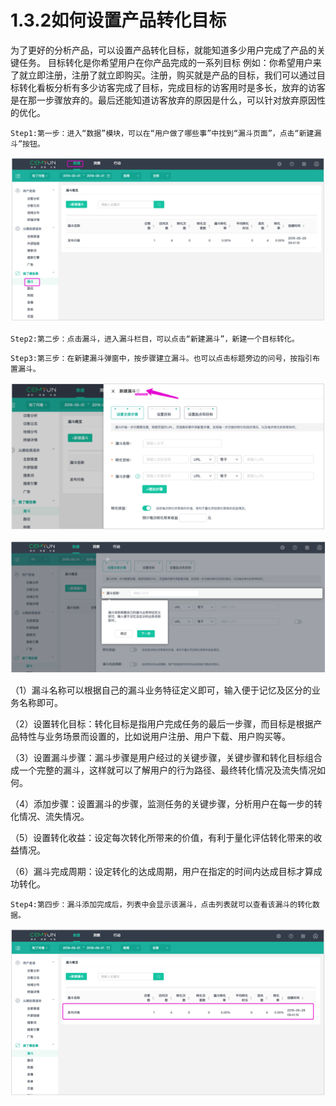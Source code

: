 # 1.3.2如何设置产品转化目标

 为了更好的分析产品，可以设置产品转化目标，就能知道多少用户完成了产品的关键任务。 目标转化是你希望用户在你产品完成的一系列目标 例如：你希望用户来了就立即注册，注册了就立即购买。注册，购买就是产品的目标，我们可以通过目标转化看板分析有多少访客完成了目标，完成目标的访客用时是多长，放弃的访客是在那一步骤放弃的。最后还能知道访客放弃的原因是什么，可以针对放弃原因性的优化。

 

```text
Step1:第一步：进入“数据”模块，可以在“用户做了哪些事”中找到“漏斗页面”，点击“新建漏斗”按钮。
```

![&#x65B0;&#x5EFA;&#x6F0F;&#x6597;&#x56FE;](../../.gitbook/assets/image%20%2838%29.png)

```text
Step2:第二步：点击漏斗，进入漏斗栏目，可以点击“新建漏斗”，新建一个目标转化。
```

```text
Step3:第三步：在新建漏斗弹窗中，按步骤建立漏斗。也可以点击标题旁边的问号，按指引布置漏斗。
```

![&#x65B0;&#x5EFA;&#x6F0F;&#x6597;&#x5F39;&#x7A97;&#x56FE;](../../.gitbook/assets/image%20%286%29.png)

![&#x65B0;&#x5EFA;&#x6F0F;&#x6597; &#x65B0;&#x624B;&#x6307;&#x5F15;&#x56FE;](../../.gitbook/assets/image%20%2826%29.png)

（1）漏斗名称可以根据自己的漏斗业务特征定义即可，输入便于记忆及区分的业务名称即可。 

（2）设置转化目标：转化目标是指用户完成任务的最后一步骤，而目标是根据产品特性与业务场景而设置的，比如说用户注册、用户下载、用户购买等。 

（3）设置漏斗步骤：漏斗步骤是用户经过的关键步骤，关键步骤和转化目标组合成一个完整的漏斗，这样就可以了解用户的行为路径、最终转化情况及流失情况如何。 

（4）添加步骤：设置漏斗的步骤，监测任务的关键步骤，分析用户在每一步的转化情况、流失情况。 

（5）设置转化收益：设定每次转化所带来的价值，有利于量化评估转化带来的收益情况。 

（6）漏斗完成周期：设定转化的达成周期，用户在指定的时间内达成目标才算成功转化。

```text
Step4:第四步：漏斗添加完成后，列表中会显示该漏斗，点击列表就可以查看该漏斗的转化数据。
```

![&#x6F0F;&#x6597;&#x5217;&#x8868;&#x56FE;](../../.gitbook/assets/image%20%2858%29.png)

#### 

